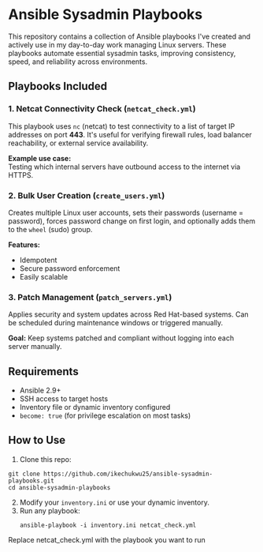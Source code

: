 # Ansible Sysadmin Playbooks

This repository contains a collection of Ansible playbooks I've created and actively use in my day-to-day work managing Linux servers. These playbooks automate essential sysadmin tasks, improving consistency, speed, and reliability across environments.

## Playbooks Included

### 1. Netcat Connectivity Check (`netcat_check.yml`)
This playbook uses `nc` (netcat) to test connectivity to a list of target IP addresses on port **443**. It's useful for verifying firewall rules, load balancer reachability, or external service availability.

**Example use case:**  
Testing which internal servers have outbound access to the internet via HTTPS.

### 2. Bulk User Creation (`create_users.yml`)
Creates multiple Linux user accounts, sets their passwords (username = password), forces password change on first login, and optionally adds them to the `wheel` (sudo) group.

**Features:**
- Idempotent
- Secure password enforcement
- Easily scalable

### 3. Patch Management (`patch_servers.yml`)
Applies security and system updates across Red Hat-based systems. Can be scheduled during maintenance windows or triggered manually.

**Goal:** Keep systems patched and compliant without logging into each server manually.

## Requirements

- Ansible 2.9+  
- SSH access to target hosts  
- Inventory file or dynamic inventory configured  
- `become: true` (for privilege escalation on most tasks)

## How to Use

1. Clone this repo:

```
git clone https://github.com/ikechukwu25/ansible-sysadmin-playbooks.git
cd ansible-sysadmin-playbooks
```
2. Modify your `inventory.ini` or use your dynamic inventory.
3. Run any playbook:
   ```
   ansible-playbook -i inventory.ini netcat_check.yml
   ```
Replace netcat_check.yml with the playbook you want to run
